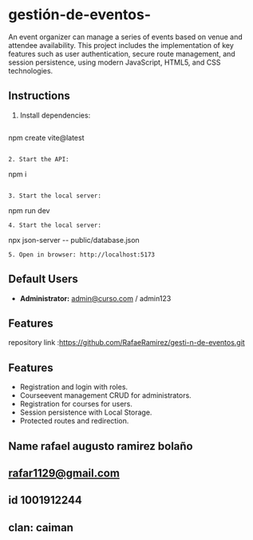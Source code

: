 # gestión-de-eventos-
An event organizer can manage a series of events based on venue and attendee availability. This project includes the implementation of key features such as user authentication, secure route management, and session persistence, using modern JavaScript, HTML5, and CSS technologies.
## Instructions

1. Install dependencies:
   ```
npm create vite@latest
   ```

2. Start the API:
   ```
   npm i
   ```

3. Start the local server:
   ```
   npm run dev
   ```
4. Start the local server:
   ```
 npx json-server -- public/database.json

   ```
5. Open in browser: http://localhost:5173

 ```

## Default Users

- **Administrator:** admin@curso.com / admin123

## Features
repository link :https://github.com/RafaeRamirez/gesti-n-de-eventos.git


## Features

- Registration and login with roles.
- Courseevent management CRUD for administrators.
- Registration for courses for users.
- Session persistence with Local Storage.
- Protected routes and redirection.

## Name rafael augusto ramirez bolaño
## rafar1129@gmail.com
## id 1001912244

## clan: caiman
